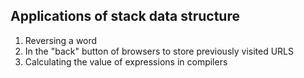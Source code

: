 ## Applications of stack data structure
1. Reversing a word
2. In the "back" button of browsers to store previously visited URLS
3. Calculating the value of expressions in compilers